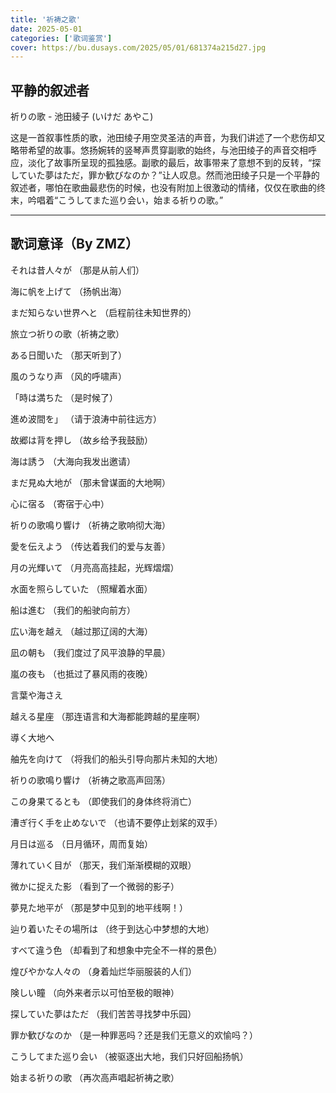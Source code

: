 ```yaml
---
title: '祈祷之歌'
date: 2025-05-01
categories: ['歌词鉴赏']
cover: https://bu.dusays.com/2025/05/01/681374a215d27.jpg
---
```


## 平静的叙述者

祈りの歌 - 池田綾子 (いけだ あやこ)

这是一首叙事性质的歌，池田绫子用空灵圣洁的声音，为我们讲述了一个悲伤却又略带希望的故事。悠扬婉转的竖琴声贯穿副歌的始终，与池田绫子的声音交相呼应，淡化了故事所呈现的孤独感。副歌的最后，故事带来了意想不到的反转，“探していた夢はただ，罪か歓びなのか？”让人叹息。然而池田绫子只是一个平静的叙述者，哪怕在歌曲最悲伤的时候，也没有附加上很激动的情绪，仅仅在歌曲的终末，吟唱着“こうしてまた巡り会い，始まる祈りの歌。”

----

## 歌词意译（By ZMZ）

それは昔人々が  （那是从前人们）

海に帆を上げて    （扬帆出海）

まだ知らない世界へと （启程前往未知世界的） 

旅立つ祈りの歌（祈祷之歌）

ある日聞いた     （那天听到了）

風のうなり声     （风的呼啸声）

「時は満ちた      （是时候了）

進め波間を」       （请于浪涛中前往远方）

故郷は背を押し      （故乡给予我鼓励）

海は誘う                  （大海向我发出邀请）

まだ見ぬ大地が        （那未曾谋面的大地啊）

心に宿る                      （寄宿于心中）

祈りの歌鳴り響け        （祈祷之歌响彻大海）

愛を伝えよう                   （传达着我们的爱与友善）

月の光輝いて                     （月亮高高挂起，光辉熠熠）

水面を照らしていた            （照耀着水面）

船は進む                                  （我们的船驶向前方）

広い海を越え                           （越过那辽阔的大海）

凪の朝も                           （我们度过了风平浪静的早晨）

嵐の夜も                             （也抵过了暴风雨的夜晚）

言葉や海さえ                         

越える星座                            （那连语言和大海都能跨越的星座啊）

導く大地へ                             

舳先を向けて                         （将我们的船头引导向那片未知的大地）

祈りの歌鳴り響け                   （祈祷之歌高声回荡）

この身果てるとも                       （即使我们的身体终将消亡）

漕ぎ行く手を止めないで              （也请不要停止划桨的双手）

月日は巡る                                       （日月循环，周而复始）

薄れていく目が                                 （那天，我们渐渐模糊的双眼）

微かに捉えた影                         （看到了一个微弱的影子）

夢見た地平が                                （那是梦中见到的地平线啊！）

辿り着いたその場所は                   （终于到达心中梦想的大地）

すべて違う色                                      （却看到了和想象中完全不一样的景色）  

煌びやかな人々の                                  （身着灿烂华丽服装的人们）   

険しい瞳                                        （向外来者示以可怕至极的眼神）

探していた夢はただ                       （我们苦苦寻找梦中乐园）

罪か歓びなのか                                （是一种罪恶吗？还是我们无意义的欢愉吗？）

こうしてまた巡り会い                        （被驱逐出大地，我们只好回船扬帆）

始まる祈りの歌                                     （再次高声唱起祈祷之歌）



